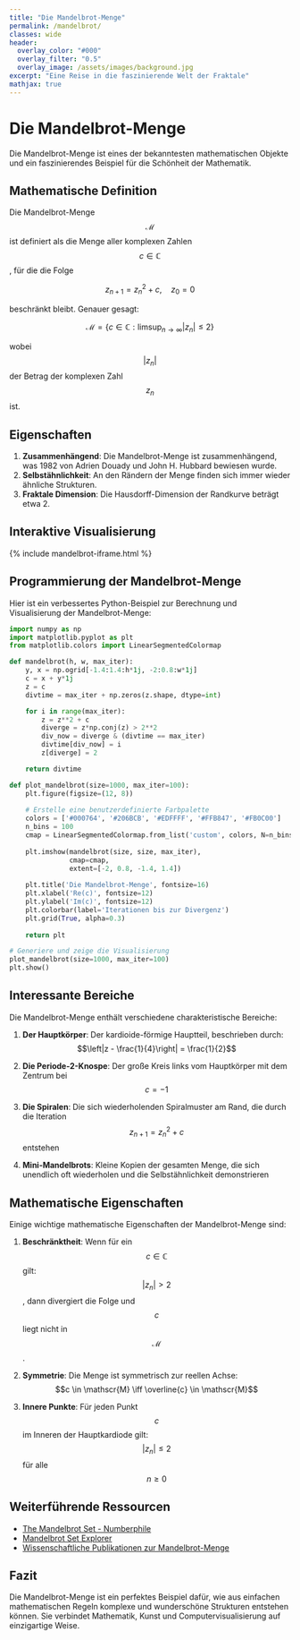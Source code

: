 ```yaml
---
title: "Die Mandelbrot-Menge"
permalink: /mandelbrot/
classes: wide
header:
  overlay_color: "#000"
  overlay_filter: "0.5"
  overlay_image: /assets/images/background.jpg
excerpt: "Eine Reise in die faszinierende Welt der Fraktale"
mathjax: true
---
```


# Die Mandelbrot-Menge

Die Mandelbrot-Menge ist eines der bekanntesten mathematischen Objekte und ein faszinierendes Beispiel für die Schönheit der Mathematik.

## Mathematische Definition

Die Mandelbrot-Menge $$\mathscr{M}$$ ist definiert als die Menge aller komplexen Zahlen $$c \in \mathbb{C}$$, für die die Folge

$$z_{n+1} = z_n^2 + c, \quad z_0 = 0$$

beschränkt bleibt. Genauer gesagt:

$$\mathscr{M} = \{c \in \mathbb{C} : \limsup_{n \to \infty} |z_n| \leq 2\}$$

wobei $$|z_n|$$ der Betrag der komplexen Zahl $$z_n$$ ist.

## Eigenschaften

1. **Zusammenhängend**: Die Mandelbrot-Menge ist zusammenhängend, was 1982 von Adrien Douady und John H. Hubbard bewiesen wurde.
2. **Selbstähnlichkeit**: An den Rändern der Menge finden sich immer wieder ähnliche Strukturen.
3. **Fraktale Dimension**: Die Hausdorff-Dimension der Randkurve beträgt etwa 2.

## Interaktive Visualisierung

{% include mandelbrot-iframe.html %}

## Programmierung der Mandelbrot-Menge

Hier ist ein verbessertes Python-Beispiel zur Berechnung und Visualisierung der Mandelbrot-Menge:

```python
import numpy as np
import matplotlib.pyplot as plt
from matplotlib.colors import LinearSegmentedColormap

def mandelbrot(h, w, max_iter):
    y, x = np.ogrid[-1.4:1.4:h*1j, -2:0.8:w*1j]
    c = x + y*1j
    z = c
    divtime = max_iter + np.zeros(z.shape, dtype=int)

    for i in range(max_iter):
        z = z**2 + c
        diverge = z*np.conj(z) > 2**2
        div_now = diverge & (divtime == max_iter)
        divtime[div_now] = i
        z[diverge] = 2

    return divtime

def plot_mandelbrot(size=1000, max_iter=100):
    plt.figure(figsize=(12, 8))
    
    # Erstelle eine benutzerdefinierte Farbpalette
    colors = ['#000764', '#206BCB', '#EDFFFF', '#FFB847', '#FB0C00']
    n_bins = 100
    cmap = LinearSegmentedColormap.from_list('custom', colors, N=n_bins)
    
    plt.imshow(mandelbrot(size, size, max_iter),
               cmap=cmap,
               extent=[-2, 0.8, -1.4, 1.4])
    
    plt.title('Die Mandelbrot-Menge', fontsize=16)
    plt.xlabel('Re(c)', fontsize=12)
    plt.ylabel('Im(c)', fontsize=12)
    plt.colorbar(label='Iterationen bis zur Divergenz')
    plt.grid(True, alpha=0.3)
    
    return plt

# Generiere und zeige die Visualisierung
plot_mandelbrot(size=1000, max_iter=100)
plt.show()
```

## Interessante Bereiche

Die Mandelbrot-Menge enthält verschiedene charakteristische Bereiche:

1. **Der Hauptkörper**: Der kardioide-förmige Hauptteil, beschrieben durch:
   $$\left|z - \frac{1}{4}\right| = \frac{1}{2}$$

2. **Die Periode-2-Knospe**: Der große Kreis links vom Hauptkörper mit dem Zentrum bei $$c = -1$$

3. **Die Spiralen**: Die sich wiederholenden Spiralmuster am Rand, die durch die Iteration
   $$z_{n+1} = z_n^2 + c$$ entstehen

4. **Mini-Mandelbrots**: Kleine Kopien der gesamten Menge, die sich unendlich oft wiederholen und die Selbstähnlichkeit demonstrieren

## Mathematische Eigenschaften

Einige wichtige mathematische Eigenschaften der Mandelbrot-Menge sind:

1. **Beschränktheit**: Wenn für ein $$c \in \mathbb{C}$$ gilt: $$|z_n| > 2$$, dann divergiert die Folge und $$c$$ liegt nicht in $$\mathscr{M}$$.

2. **Symmetrie**: Die Menge ist symmetrisch zur reellen Achse:
   $$c \in \mathscr{M} \iff \overline{c} \in \mathscr{M}$$

3. **Innere Punkte**: Für jeden Punkt $$c$$ im Inneren der Hauptkardiode gilt:
   $$|z_n| \leq 2$$ für alle $$n \geq 0$$

## Weiterführende Ressourcen

- [The Mandelbrot Set - Numberphile](https://www.youtube.com/watch?v=NGMRB4O922I)
- [Mandelbrot Set Explorer](https://mandel.gart.nz/)
- [Wissenschaftliche Publikationen zur Mandelbrot-Menge](https://arxiv.org/search/?query=mandelbrot+set&searchtype=all)

## Fazit

Die Mandelbrot-Menge ist ein perfektes Beispiel dafür, wie aus einfachen mathematischen Regeln komplexe und wunderschöne Strukturen entstehen können. Sie verbindet Mathematik, Kunst und Computervisualisierung auf einzigartige Weise. 